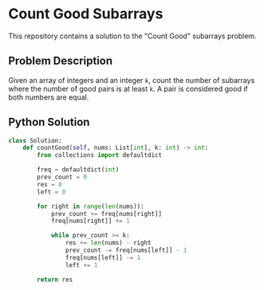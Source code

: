 # Count Good Subarrays

This repository contains a solution to the "Count Good" subarrays problem.

## Problem Description

Given an array of integers and an integer `k`, count the number of subarrays where the number of good pairs is at least `k`. A pair is considered good if both numbers are equal.

## Python Solution

```python
class Solution:
    def countGood(self, nums: List[int], k: int) -> int:
        from collections import defaultdict

        freq = defaultdict(int)
        prev_count = 0
        res = 0
        left = 0

        for right in range(len(nums)):
            prev_count += freq[nums[right]]
            freq[nums[right]] += 1

            while prev_count >= k:
                res += len(nums) - right
                prev_count -= freq[nums[left]] - 1
                freq[nums[left]] -= 1
                left += 1

        return res
